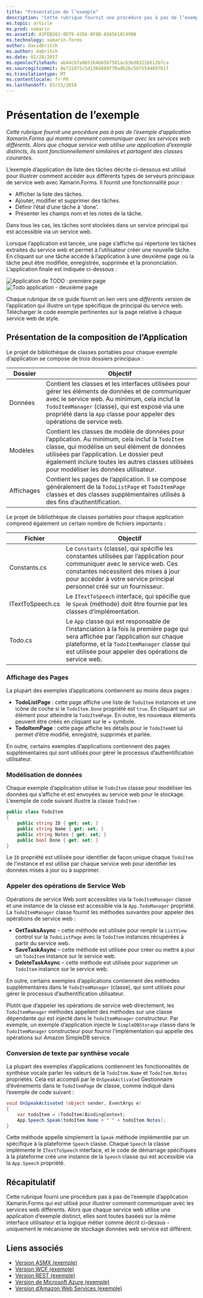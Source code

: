 ```yaml
---
title: "Présentation de l’exemple"
description: "Cette rubrique fournit une procédure pas à pas de l’exemple d’application Xamarin.Forms qui montre comment communiquer avec les services web différents. Alors que chaque service web utilise une application d’exemple distincts, ils sont fonctionnellement similaires et partagent des classes courantes."
ms.topic: article
ms.prod: xamarin
ms.assetid: A3FEB262-0D79-42E6-8F8B-A565618C490B
ms.technology: xamarin-forms
author: davidbritch
ms.author: dabritch
ms.date: 02/28/2017
ms.openlocfilehash: ab44cb7a065164bb5b7501ac63bd0321b612b7ca
ms.sourcegitcommit: 8e722d72c5d1384889f70adb26c5675544897b1f
ms.translationtype: MT
ms.contentlocale: fr-FR
ms.lasthandoff: 03/15/2018
---
```

# <a name="understanding-the-sample"></a>Présentation de l’exemple

_Cette rubrique fournit une procédure pas à pas de l’exemple d’application Xamarin.Forms qui montre comment communiquer avec les services web différents. Alors que chaque service web utilise une application d’exemple distincts, ils sont fonctionnellement similaires et partagent des classes courantes._

L’exemple d’application de liste des tâches décrite ci-dessous est utilisé pour illustrer comment accéder aux différents types de serveurs principaux de service web avec Xamarin.Forms. Il fournit une fonctionnalité pour :

- Afficher la liste des tâches.
- Ajouter, modifier et supprimer des tâches.
- Définir l’état d’une tâche à 'done'.
- Présenter les champs nom et les notes de la tâche.

Dans tous les cas, les tâches sont stockées dans un service principal qui est accessible via un service web.

Lorsque l’application est lancée, une page s’affiche qui répertorie les tâches extraites du service web et permet à l’utilisateur créer une nouvelle tâche. En cliquant sur une tâche accède à l’application à une deuxième page où la tâche peut être modifiée, enregistrée, supprimée et la prononciation. L’application finale est indiquée ci-dessous :

![](walkthrough-images/app-example-1.png "Application de TODO : première page")
![](walkthrough-images/app-example-2.png "Todo application - deuxième page")

Chaque rubrique de ce guide fournit un lien vers une *différents* version de l’application qui illustre un type spécifique de principal du service web. Télécharger le code exemple pertinentes sur la page relative à chaque service web de style.

## <a name="understanding-the-application-anatomy"></a>Présentation de la composition de l’Application

Le projet de bibliothèque de classes portables pour chaque exemple d’application se compose de trois dossiers principaux :

|Dossier|Objectif|
|--- |--- |
|Données|Contient les classes et les interfaces utilisées pour gérer les éléments de données et de communiquer avec le service web. Au minimum, cela inclut la `TodoItemManager` (classe), qui est exposé via une propriété dans la `App` classe pour appeler des opérations de service web.|
|Modèles|Contient les classes de modèle de données pour l’application. Au minimum, cela inclut la `TodoItem` classe, qui modélise un seul élément de données utilisées par l’application. Le dossier peut également inclure toutes les autres classes utilisées pour modéliser les données utilisateur.|
|Affichages|Contient les pages de l’application. Il se compose généralement de la `TodoListPage` et `TodoItemPage` classes et des classes supplémentaires utilisés à des fins d’authentification.|

Le projet de bibliothèque de classes portables pour chaque application comprend également un certain nombre de fichiers importants :

|Fichier|Objectif|
|--- |--- |
|Constants.cs|Le `Constants` (classe), qui spécifie les constantes utilisées par l’application pour communiquer avec le service web. Ces constantes nécessitent des mises à jour pour accéder à votre service principal personnel créé sur un fournisseur.|
|ITextToSpeech.cs|Le `ITextToSpeech` interface, qui spécifie que le `Speak` (méthode) doit être fournie par les classes d’implémentation.|
|Todo.cs|Le `App` classe qui est responsable de l’instanciation à la fois la première page qui sera affichée par l’application sur chaque plateforme, et la `TodoItemManager` classe qui est utilisée pour appeler des opérations de service web.|

### <a name="viewing-pages"></a>Affichage des Pages

La plupart des exemples d’applications contiennent au moins deux pages :

- **TodoListPage** : cette page affiche une liste de `TodoItem` instances et une icône de coche si le `TodoItem.Done` propriété est `true`. En cliquant sur un élément pour atteindre la `TodoItemPage`. En outre, les nouveaux éléments peuvent être créés en cliquant sur le  *+*  symbole.
- **TodoItemPage** : cette page affiche les détails pour le `TodoItem`et lui permet d’être modifié, enregistré, supprimés et parlée.

En outre, certains exemples d’applications contiennent des pages supplémentaires qui sont utilisés pour gérer le processus d’authentification utilisateur.

### <a name="modeling-the-data"></a>Modélisation de données

Chaque exemple d’application utilise le `TodoItem` classe pour modéliser les données qui s’affiche et est envoyées au service web pour le stockage. L’exemple de code suivant illustre la classe `TodoItem` :

```csharp
public class TodoItem
{
    public string ID { get; set; }
    public string Name { get; set; }
    public string Notes { get; set; }
    public bool Done { get; set; }
}
```

Le `ID` propriété est utilisée pour identifier de façon unique chaque `TodoItem` de l’instance et est utilisé par chaque service web pour identifier les données mises à jour ou à supprimer.

### <a name="invoking-web-service-operations"></a>Appeler des opérations de Service Web

Opérations de service Web sont accessibles via la `TodoItemManager` classe et une instance de la classe est accessible via la `App.TodoManager` propriété. La `TodoItemManager` classe fournit les méthodes suivantes pour appeler des opérations de service web :

- **GetTasksAsync** – cette méthode est utilisée pour remplir la `ListView` control sur la `TodoListPage` avec la `TodoItem` instances récupérées à partir du service web.
- **SaveTaskAsync** – cette méthode est utilisée pour créer ou mettre à jour un `TodoItem` instance sur le service web.
- **DeleteTaskAsync** – cette méthode est utilisée pour supprimer un `TodoItem` instance sur le service web.

En outre, certains exemples d’applications contiennent des méthodes supplémentaires dans le `TodoItemManager` (classe), qui sont utilisés pour gérer le processus d’authentification utilisateur.

Plutôt que d’appeler les opérations de service web directement, les `TodoItemManager` méthodes appellent des méthodes sur une classe dépendante qui est injecté dans le `TodoItemManager` constructeur. Par exemple, un exemple d’application injecte le `SimpleDBStorage` classe dans le `TodoItemManager` constructeur pour fournir l’implémentation qui appelle des opérations sur Amazon SimpleDB service.

### <a name="translating-text-to-speech"></a>Conversion de texte par synthèse vocale

La plupart des exemples d’applications contiennent les fonctionnalités de synthèse vocale parler les valeurs de la `TodoItem.Name` et `TodoItem.Notes` propriétés. Cela est accompli par le `OnSpeakActivated` Gestionnaire d’événements dans le `TodoItemPage` de classe, comme indiqué dans l’exemple de code suivant :

```csharp
void OnSpeakActivated (object sender, EventArgs e)
{
    var todoItem = (TodoItem)BindingContext;
    App.Speech.Speak(todoItem.Name + " " + todoItem.Notes);
}
```

Cette méthode appelle simplement la `Speak` méthode implémentée par un spécifique à la plateforme `Speech` classe. Chaque `Speech` la classe implémente le `ITextToSpeech` interface, et le code de démarrage spécifiques à la plateforme crée une instance de la `Speech` classe qui est accessible via la `App.Speech` propriété.

## <a name="summary"></a>Récapitulatif

Cette rubrique fourni une procédure pas à pas de l’exemple d’application Xamarin.Forms qui est utilisé pour illustrer comment communiquer avec les services web différents. Alors que chaque service web utilise une application d’exemple distinct, elles sont toutes basées sur la même interface utilisateur et la logique métier comme décrit ci-dessus - uniquement le mécanisme de stockage données web service est différent.


## <a name="related-links"></a>Liens associés

- [Version ASMX (exemple)](https://developer.xamarin.com/samples/xamarin-forms/WebServices/TodoASMX)
- [Version WCF (exemple)](https://developer.xamarin.com/samples/xamarin-forms/WebServices/TodoWCF)
- [Version REST (exemple)](https://developer.xamarin.com/samples/xamarin-forms/WebServices/TodoREST)
- [Version de Microsoft Azure (exemple)](https://developer.xamarin.com/samples/xamarin-forms/WebServices/TodoAzure)
- [Version d’Amazon Web Services (exemple)](https://developer.xamarin.com/samples/xamarin-forms/WebServices/TodoAWS)
